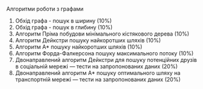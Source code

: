 Алгоритми роботи з графами
1. Обхід графа - пошук в ширину (10%)
2. Обхід графа - пошук в глибину (10%)
3. Алгоритм Пріма побудови мінімального кістякового дерева (10%)
4. Алгоритм Дейкстри пошуку найкоротших шляхів (10%)
5. Алгоритм A* пошуку найкоротших шляхів (10%)
6. Алгоритм Форда-Фалкерсона пошуку максимального потоку (10%)
7. Двонаправлений алгоритм Дейкстри для пошуку потенційних друзів в 
соціальній мережі — тести на запропонованих даних (20%)
8. Двонаправлений алгоритм A* пошуку оптимального шляху на 
транспортній мережі — тести на запропонованих даних (20%)
